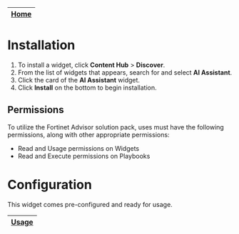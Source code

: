 | [Home](../README.md) |
|----------------------|

# Installation

1. To install a widget, click **Content Hub** > **Discover**.
2. From the list of widgets that appears, search for and select **AI Assistant**.
3. Click the card of the **AI Assistant** widget.
4. Click **Install** on the bottom to begin installation.

## Permissions

To utilize the Fortinet Advisor solution pack, uses must have the following permissions, along with other appropriate permissions:

- Read and Usage permissions on Widgets
- Read and Execute permissions on Playbooks

# Configuration
This widget comes pre-configured and ready for usage.


| [Usage](./usage.md) |
|---------------------|